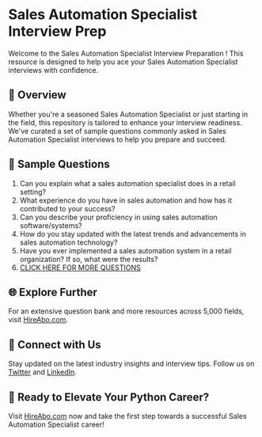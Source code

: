 # Sales Automation Specialist Interview Prep

Welcome to the Sales Automation Specialist Interview Preparation ! This resource is designed to help you ace your Sales Automation Specialist interviews with confidence.

## 🚀 Overview

Whether you're a seasoned Sales Automation Specialist or just starting in the field, this repository is tailored to enhance your interview readiness. We've curated a set of sample questions commonly asked in Sales Automation Specialist interviews to help you prepare and succeed.

## 📝 Sample Questions

1. Can you explain what a sales automation specialist does in a retail setting?
2. What experience do you have in sales automation and how has it contributed to your success?
3. Can you describe your proficiency in using sales automation software/systems?
4. How do you stay updated with the latest trends and advancements in sales automation technology?
5. Have you ever implemented a sales automation system in a retail organization? If so, what were the results?
6. [CLICK HERE FOR MORE QUESTIONS](https://hireabo.com/job/22_1_43/Sales%20Automation%20Specialist)

## 🌐 Explore Further

For an extensive question bank and more resources across 5,000 fields, visit [HireAbo.com](https://www.hireabo.com).

## 📱 Connect with Us

Stay updated on the latest industry insights and interview tips. Follow us on [Twitter](https://twitter.com/hireabo) and [LinkedIn](https://www.linkedin.com/in/hire-abo-3609972a8/).

## 🚀 Ready to Elevate Your Python Career?

Visit [HireAbo.com](https://www.hireabo.com) now and take the first step towards a successful Sales Automation Specialist career!